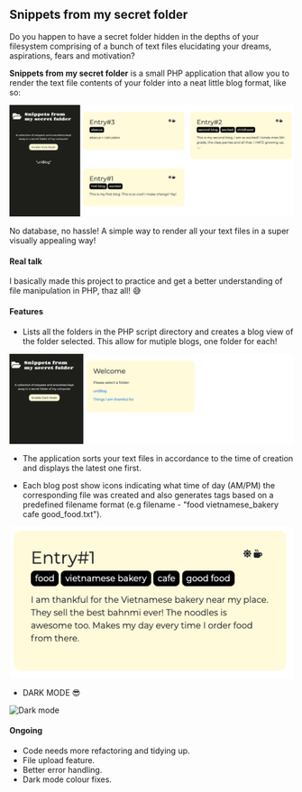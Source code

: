## Snippets from my secret folder

Do you happen to have a secret folder hidden in the depths of your filesystem comprising of a bunch of text files
elucidating your dreams, aspirations, fears and motivation? 

**Snippets from my secret folder** is a small PHP application that allow you to render the text file contents of your folder into a neat little blog format, like so:

![Blog screen](/assets/blog.png)

No database, no hassle! A simple way to render all your text files in a super visually appealing way!

#### Real talk
I basically made this project to practice and get a better understanding of file manipulation in PHP, thaz all! :sweat_smile:

#### Features
* Lists all the folders in the PHP script directory and creates a blog view of the folder selected. This allow for mutiple blogs, one folder for each!

![Main screen](/assets/home.png)

* The application sorts your text files in accordance to the time of creation and displays the latest one first.

* Each blog post show icons indicating what time of day (AM/PM) the corresponding file was created and also generates tags based on a predefined filename format (e.g filename - "food vietnamese_bakery cafe good_food.txt").

![Main screen](/assets/blogpost.png)

* DARK MODE :sunglasses:

![Dark mode](https://media.giphy.com/media/doWcYeCJ3jUz2mwJmx/giphy.gif)

#### Ongoing

* Code needs more refactoring and tidying up.
* File upload feature.
* Better error handling.
* Dark mode colour fixes.


